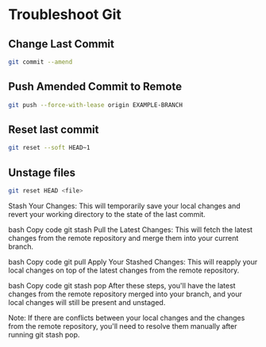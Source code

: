 # Troubleshoot Git

## Change Last Commit

```bash
git commit --amend
```

## Push Amended Commit to Remote

```bash
git push --force-with-lease origin EXAMPLE-BRANCH
```

## Reset last commit

```bash
git reset --soft HEAD~1
```
## Unstage files

```bash
git reset HEAD <file>
```


Stash Your Changes: This will temporarily save your local changes and revert your working directory to the state of the last commit.

bash
Copy code
git stash
Pull the Latest Changes: This will fetch the latest changes from the remote repository and merge them into your current branch.

bash
Copy code
git pull
Apply Your Stashed Changes: This will reapply your local changes on top of the latest changes from the remote repository.

bash
Copy code
git stash pop
After these steps, you'll have the latest changes from the remote repository merged into your branch, and your local changes will still be present and unstaged.

Note: If there are conflicts between your local changes and the changes from the remote repository, you'll need to resolve them manually after running git stash pop.